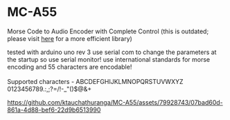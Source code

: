 # MC-A55
Morse Code to Audio Encoder with Complete Control
(this is outdated; please visit [here](https://github.com/ktauchathuranga/MorseEncoder) for a more efficient library)

tested with arduino uno rev 3 use serial com to change the parameters at the startup so use serial monitor! use international standards for morse encoding and 55 characters are encodable!
<br><br>
Supported characters - ABCDEFGHIJKLMNOPQRSTUVWXYZ 0123456789.:,;?=/\!-_"()$@&+

https://github.com/ktauchathuranga/MC-A55/assets/79928743/07bad60d-861a-4d88-bef6-22d9b6513990


